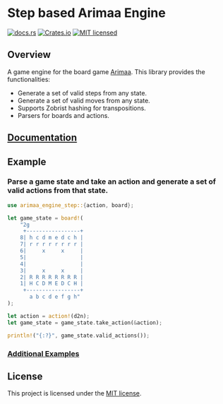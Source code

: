 # Step based Arimaa Engine

[![docs.rs][docs-badge]][docs-url]
[![Crates.io][crates-badge]][crates-url]
[![MIT licensed][mit-badge]][mit-url]

[crates-badge]: https://img.shields.io/crates/v/arimaa-engine-step.svg
[crates-url]: https://crates.io/crates/arimaa-engine-step
[mit-badge]: https://img.shields.io/badge/license-MIT-blue.svg
[mit-url]: https://github.com/JamesMHarmon/arimaa-engine-step/blob/master/LICENSE
[docs-badge]: https://docs.rs/arimaa_engine_step/badge.svg
[docs-url]: https://docs.rs/arimaa_engine_step/latest/arimaa_engine_step/

## Overview

A game engine for the board game [Arimaa](http://arimaa.com/arimaa/). This library
provides the functionalities:

* Generate a set of valid steps from any state.
* Generate a set of valid moves from any state.
* Supports Zobrist hashing for transpositions.
* Parsers for boards and actions.

## [Documentation][docs-url]

## Example

### Parse a game state and take an action and generate a set of valid actions from that state.

```rust
use arimaa_engine_step::{action, board};

let game_state = board!(
    "2g
     +-----------------+
    8| h c d m e d c h |
    7| r r r r r r r r |
    6|     x     x     |
    5|                 |
    4|                 |
    3|     x     x     |
    2| R R R R R R R R |
    1| H C D M E D C H |
     +-----------------+
       a b c d e f g h"
);

let action = action!(d2n);
let game_state = game_state.take_action(&action);

println!("{:?}", game_state.valid_actions());
```

### [Additional Examples][docs-url]

## License

This project is licensed under the [MIT license].

[MIT license]: https://github.com/tokio-rs/tokio/blob/master/LICENSE